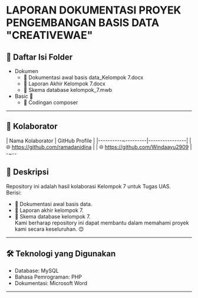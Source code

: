 # LAPORAN DOKUMENTASI PROYEK PENGEMBANGAN BASIS DATA "CREATIVEWAE"
## 📂 Daftar Isi Folder
- Dokumen 
  - 📘 Dokumentasi awal basis data_Kelompok 7.docx
  - 📙 Laporan Akhir Kelompok 7.docx
  - 📗 Skema database kelompok_7.mwb
- Basic 📁
  - 🔧 Codingan composer
---
## 🤝 Kolaborator
| Nama Kolaborator | GitHub Profile |
|----------~---------|----------------|
|  🌐 https://github.com/ramadanidina |
|  🌐 https://github.com/Windaayu2909 |
-~--
## 📝 Deskripsi
Repository ini adalah hasil kolaborasi Kelompok 7 untuk Tugas UAS.  
Berisi:
- 📌 Dokumentasi awal basis data.
- 📌 Laporan akhir kelompok 7.
- 📌 Skema database kelompok 7.  
Kami berharap repository ini dapat membantu dalam memahami proyek kami secara keseluruhan. 😊
---
## 🛠 Teknologi yang Digunakan
- Database: MySQL
- Bahasa Pemrograman: PHP
- Dokumentasi: Microsoft Word 
---
